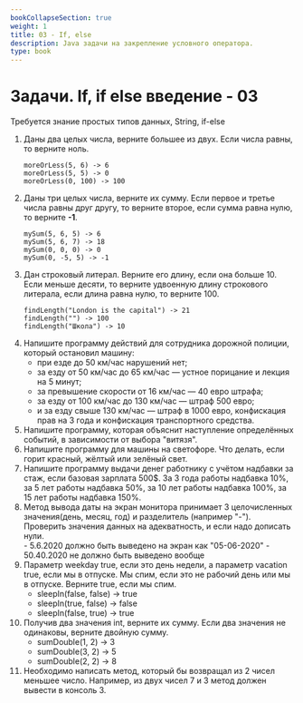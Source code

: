 ```yaml
---
bookCollapseSection: true
weight: 1
title: 03 - If, else 
description: Java задачи на закрепление условного оператора. 
type: book 
---
```


# Задачи. If, if else введение - 03

Требуется знание простых типов данных, String, if-else

1. Даны два целых числа, верните большее из двух. Если числа равны, то верните ноль.
    ```
    moreOrLess(5, 6) -> 6
    moreOrLess(5, 5) -> 0
    moreOrLess(0, 100) -> 100
    ```
2. Даны три целых числа, верните их сумму. Если первое и третье числа равны друг другу, то верните второе, если сумма равна нулю, то верните **-1**.
    ```
    mySum(5, 6, 5) -> 6
    mySum(5, 6, 7) -> 18
    mySum(0, 0, 0) -> 0
    mySum(0, -5, 5) -> -1
    ```
3. Дан строковый литерал. Верните его длину, если она больше 10. Если меньше десяти, то верните удвоенную длину строкового литерала, если длина равна нулю, то верните 100.
    ```
    findLength("London is the capital") -> 21
    findLength("") -> 100
    findLength("Школа") -> 10
    ```
4. Напишите программу действий для сотрудника дорожной полиции, который остановил машину:
    + при езде до 50 км/час нарушений нет;
    + за езду от 50 км/час до 65 км/час — устное порицание и лекция на 5 минут;
    + за превышение скорости от 16 км/час — 40 евро штрафа;
    + за езду от 100 км/час до 130 км/час — штраф 500 евро;
    + и за езду свыше 130 км/час — штраф в 1000 евро, конфискация прав на 3 года и конфискация транспортного средства.
5. Напишите программу, которая объяснит наступление определённых событий, в зависимости от выбора "витязя".
6. Напишите программу для машины на светофоре. Что делать, если горит красный, жёлтый или зелёный свет.
7. Напишите программу выдачи денег работнику с учётом надбавки за стаж, если базовая зарплата 500$. За 3 года работы надбавка 10%, за 5 лет работы надбавка 50%, за 10 лет работы надбавка 100%, за 15 лет работы надбавка 150%.
8. Метод вывода даты на экран монитора принимает 3 целочисленных значения(день, месяц, год) и разделитель (например "-"). Проверить значения данных на адекватность, и если надо дописать нули.  
       - 5.6.2020 должно быть выведено на экран как "05-06-2020"
       - 50.40.2020 не должно быть выведено вообще
9. Параметр weekday true, если это день недели, а параметр vacation true, если мы в отпуске. Мы спим, если это не рабочий день или мы в отпуске. Верните true, если мы спим.
     - sleepIn(false, false) → true
     - sleepIn(true, false) → false
     - sleepIn(false, true) → true
10. Получив два значения int, верните их сумму. Если два значения не одинаковы, верните двойную сумму. 
    - sumDouble(1, 2) → 3
    - sumDouble(3, 2) → 5
    - sumDouble(2, 2) → 8
11. Необходимо написать метод, который бы возвращал из 2 чисел меньшее число. Например, из двух чисел 7 и 3 метод должен вывести в консоль 3.